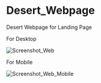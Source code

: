 # Desert_Webpage
Desert Webpage for Landing Page


For Desktop

![Screenshot_Web](https://github.com/SIXMAR729/Desert_Webpage/assets/55891432/2ef1f93a-181d-4f35-9f69-933262be2cb7)

For Mobile

![Screenshot_Web_Mobile](https://github.com/SIXMAR729/Desert_Webpage/assets/55891432/6d8ce171-ae16-41f3-b2b0-ef3a31cf70c8)


